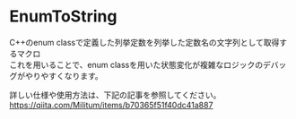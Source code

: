 # EnumToString

C++のenum classで定義した列挙定数を列挙した定数名の文字列として取得するマクロ  
これを用いることで、enum classを用いた状態変化が複雑なロジックのデバッグがやりやすくなります。  

詳しい仕様や使用方法は、下記の記事を参照してください。  
https://qiita.com/Militum/items/b70365f51f40dc41a887